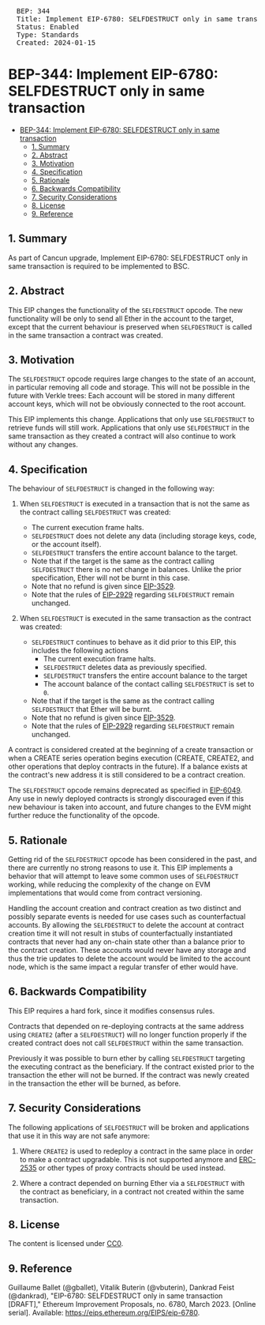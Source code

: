 <pre>
  BEP: 344
  Title: Implement EIP-6780: SELFDESTRUCT only in same transaction
  Status: Enabled
  Type: Standards
  Created: 2024-01-15
</pre>


# BEP-344: Implement EIP-6780: SELFDESTRUCT only in same transaction

- [BEP-344: Implement EIP-6780: SELFDESTRUCT only in same transaction](#bep-344-implement-eip-6780-selfdestruct-only-in-same-transaction)
  - [1. Summary](#1-summary)
  - [2. Abstract](#2-abstract)
  - [3. Motivation](#3-motivation)
  - [4. Specification](#4-specification)
  - [5. Rationale](#5-rationale)
  - [6. Backwards Compatibility](#6-backwards-compatibility)
  - [7. Security Considerations](#7-security-considerations)
  - [8. License](#8-license)
  - [9. Reference](#9-reference)


## 1. Summary
As part of Cancun upgrade, Implement EIP-6780: SELFDESTRUCT only in same transaction is required to be implemented to BSC.

## 2. Abstract

This EIP changes the functionality of the `SELFDESTRUCT` opcode. The new functionality will be only to send all Ether in the account to the target, except that the current behaviour is preserved when `SELFDESTRUCT` is called in the same transaction a contract was created.

## 3. Motivation

The `SELFDESTRUCT` opcode requires large changes to the state of an account, in particular removing all code and storage. This will not be possible in the future with Verkle trees: Each account will be stored in many different account keys, which will not be obviously connected to the root account.

This EIP implements this change. Applications that only use `SELFDESTRUCT` to retrieve funds will still work. Applications that only use `SELFDESTRUCT` in the same transaction as they created a contract will also continue to work without any changes.

## 4. Specification

The behaviour of `SELFDESTRUCT` is changed in the following way:

1. When `SELFDESTRUCT` is executed in a transaction that is not the same as the contract calling `SELFDESTRUCT` was created:

   - The current execution frame halts.
   - `SELFDESTRUCT` does not delete any data (including storage keys, code, or the account itself).
   - `SELFDESTRUCT` transfers the entire account balance to the target.
   - Note that if the target is the same as the contract calling `SELFDESTRUCT` there is no net change in balances.  Unlike the prior specification, Ether will not be burnt in this case.
   - Note that no refund is given since [EIP-3529](./BEP212.md).
   - Note that the rules of [EIP-2929](./BEP-230.md) regarding `SELFDESTRUCT` remain unchanged.
  
2. When `SELFDESTRUCT` is executed in the same transaction as the contract was created: 

   - `SELFDESTRUCT` continues to behave as it did prior to this EIP, this includes the following actions
     - The current execution frame halts.
     - `SELFDESTRUCT` deletes data as previously specified.
     - `SELFDESTRUCT` transfers the entire account balance to the target
     - The account balance of the contact calling `SELFDESTRUCT` is set to `0`.
   - Note that if the target is the same as the contract calling `SELFDESTRUCT` that Ether will be burnt.
   - Note that no refund is given since [EIP-3529](./BEP212.md).
   - Note that the rules of [EIP-2929](./BEP-230.md) regarding `SELFDESTRUCT` remain unchanged.

A contract is considered created at the beginning of a create transaction or when a CREATE series operation begins execution (CREATE, CREATE2, and other operations that deploy contracts in the future).  If a balance exists at the contract's new address it is still considered to be a contract creation. 

The `SELFDESTRUCT` opcode remains deprecated as specified in [EIP-6049](./BEP-312.md). Any use in newly deployed contracts is strongly discouraged even if this new behaviour is taken into account, and future changes to the EVM might further reduce the functionality of the opcode.

## 5. Rationale

Getting rid of the `SELFDESTRUCT` opcode has been considered in the past, and there are currently no strong reasons to use it. This EIP implements a behavior that will attempt to leave some common uses of `SELFDESTRUCT` working, while reducing the complexity of the change on EVM implementations that would come from contract versioning.

Handling the account creation and contract creation as two distinct and possibly separate events is needed for use cases such as counterfactual accounts.  By allowing the `SELFDESTRUCT` to delete the account at contract creation time it will not result in stubs of counterfactually instantiated contracts that never had any on-chain state other than a balance prior to the contract creation. These accounts would never have any storage and thus the trie updates to delete the account would be limited to the account node, which is the same impact a regular transfer of ether would have.

## 6. Backwards Compatibility

This EIP requires a hard fork, since it modifies consensus rules.

Contracts that depended on re-deploying contracts at the same address using `CREATE2` (after a `SELFDESTRUCT`) will no longer function properly if the created contract does not call `SELFDESTRUCT` within the same transaction.

Previously it was possible to burn ether by calling `SELFDESTRUCT` targeting the executing contract as the beneficiary.  If the contract existed prior to the transaction the ether will not be burned.  If the contract was newly created in the transaction the ether will be burned, as before.

## 7. Security Considerations

The following applications of `SELFDESTRUCT` will be broken and applications that use it in this way are not safe anymore:

1. Where `CREATE2` is used to redeploy a contract in the same place in order to make a contract upgradable. This is not supported anymore and [ERC-2535](https://github.com/ethereum/ERCs/blob/master/ERCS/erc-2535.md) or other types of proxy contracts should be used instead.

2. Where a contract depended on burning Ether via a `SELFDESTRUCT` with the contract as beneficiary, in a contract not created within the same transaction.

## 8. License

The content is licensed under [CC0](https://creativecommons.org/publicdomain/zero/1.0/).

## 9. Reference

Guillaume Ballet (@gballet), Vitalik Buterin (@vbuterin), Dankrad Feist (@dankrad), "EIP-6780: SELFDESTRUCT only in same transaction [DRAFT]," Ethereum Improvement Proposals, no. 6780, March 2023. [Online serial]. Available: https://eips.ethereum.org/EIPS/eip-6780.